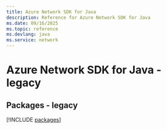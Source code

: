 ```yaml
---
title: Azure Network SDK for Java
description: Reference for Azure Network SDK for Java
ms.date: 09/16/2025
ms.topic: reference
ms.devlang: java
ms.service: network
---
```

# Azure Network SDK for Java - legacy
## Packages - legacy
[!INCLUDE [packages](network-index.md)]
